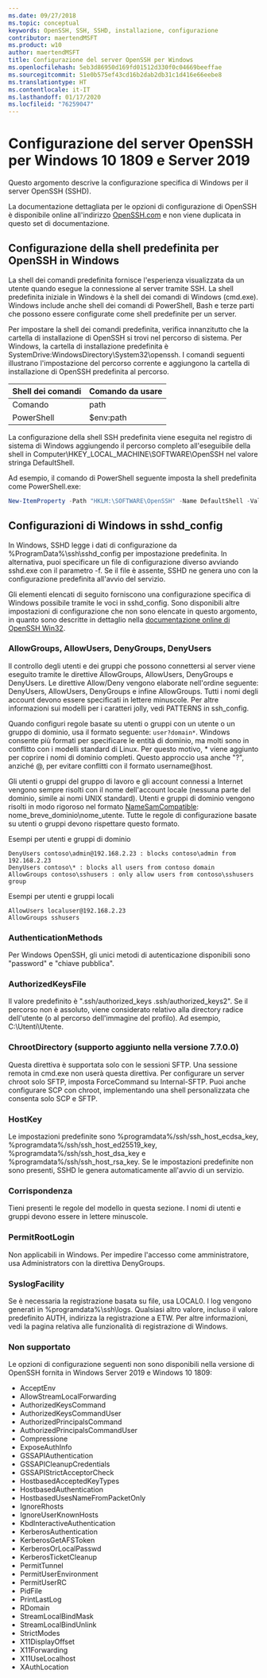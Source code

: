 ```yaml
---
ms.date: 09/27/2018
ms.topic: conceptual
keywords: OpenSSH, SSH, SSHD, installazione, configurazione
contributor: maertendMSFT
ms.product: w10
author: maertendMSFT
title: Configurazione del server OpenSSH per Windows
ms.openlocfilehash: 5eb3d86950d169fd01512d330f0c04669beeffae
ms.sourcegitcommit: 51e0b575ef43cd16b2dab2db31c1d416e66eebe8
ms.translationtype: HT
ms.contentlocale: it-IT
ms.lasthandoff: 01/17/2020
ms.locfileid: "76259047"
---
```

# <a name="openssh-server-configuration-for-windows-10-1809-and-server-2019"></a>Configurazione del server OpenSSH per Windows 10 1809 e Server 2019

Questo argomento descrive la configurazione specifica di Windows per il server OpenSSH (SSHD). 

La documentazione dettagliata per le opzioni di configurazione di OpenSSH è disponibile online all'indirizzo [OpenSSH.com](https://www.openssh.com/manual.html) e non viene duplicata in questo set di documentazione. 

## <a name="configuring-the-default-shell-for-openssh-in-windows"></a>Configurazione della shell predefinita per OpenSSH in Windows

La shell dei comandi predefinita fornisce l'esperienza visualizzata da un utente quando esegue la connessione al server tramite SSH. La shell predefinita iniziale in Windows è la shell dei comandi di Windows (cmd.exe). Windows include anche shell dei comandi di PowerShell, Bash e terze parti che possono essere configurate come shell predefinite per un server.

Per impostare la shell dei comandi predefinita, verifica innanzitutto che la cartella di installazione di OpenSSH si trovi nel percorso di sistema. Per Windows, la cartella di installazione predefinita è SystemDrive:WindowsDirectory\System32\openssh. I comandi seguenti illustrano l'impostazione del percorso corrente e aggiungono la cartella di installazione di OpenSSH predefinita al percorso. 

Shell dei comandi | Comando da usare
------------- | -------------- 
Comando | path
PowerShell | $env:path

La configurazione della shell SSH predefinita viene eseguita nel registro di sistema di Windows aggiungendo il percorso completo all'eseguibile della shell in Computer\HKEY_LOCAL_MACHINE\SOFTWARE\OpenSSH nel valore stringa DefaultShell. 

Ad esempio, il comando di PowerShell seguente imposta la shell predefinita come PowerShell.exe:

```powershell
New-ItemProperty -Path "HKLM:\SOFTWARE\OpenSSH" -Name DefaultShell -Value "C:\Windows\System32\WindowsPowerShell\v1.0\powershell.exe" -PropertyType String -Force
```

## <a name="windows-configurations-in-sshd_config"></a>Configurazioni di Windows in sshd_config 

In Windows, SSHD legge i dati di configurazione da %ProgramData%\ssh\sshd_config per impostazione predefinita. In alternativa, puoi specificare un file di configurazione diverso avviando sshd.exe con il parametro -f.
Se il file è assente, SSHD ne genera uno con la configurazione predefinita all'avvio del servizio.

Gli elementi elencati di seguito forniscono una configurazione specifica di Windows possibile tramite le voci in sshd_config. Sono disponibili altre impostazioni di configurazione che non sono elencate in questo argomento, in quanto sono descritte in dettaglio nella [documentazione online di OpenSSH Win32](https://github.com/powershell/win32-openssh/wiki). 


### <a name="allowgroups-allowusers-denygroups-denyusers"></a>AllowGroups, AllowUsers, DenyGroups, DenyUsers 

Il controllo degli utenti e dei gruppi che possono connettersi al server viene eseguito tramite le direttive AllowGroups, AllowUsers, DenyGroups e DenyUsers. Le direttive Allow/Deny vengono elaborate nell'ordine seguente: DenyUsers, AllowUsers, DenyGroups e infine AllowGroups. Tutti i nomi degli account devono essere specificati in lettere minuscole. Per altre informazioni sui modelli per i caratteri jolly, vedi PATTERNS in ssh_config.

Quando configuri regole basate su utenti o gruppi con un utente o un gruppo di dominio, usa il formato seguente: ``` user?domain* ```.
Windows consente più formati per specificare le entità di dominio, ma molti sono in conflitto con i modelli standard di Linux. Per questo motivo, * viene aggiunto per coprire i nomi di dominio completi. Questo approccio usa anche "?", anziché @, per evitare conflitti con il formato username@host. 

Gli utenti o gruppi del gruppo di lavoro e gli account connessi a Internet vengono sempre risolti con il nome dell'account locale (nessuna parte del dominio, simile ai nomi UNIX standard). Utenti e gruppi di dominio vengono risolti in modo rigoroso nel formato [NameSamCompatible](https://docs.microsoft.com/windows/desktop/api/secext/ne-secext-extended_name_format): nome_breve_dominio\nome_utente. Tutte le regole di configurazione basate su utenti o gruppi devono rispettare questo formato.

Esempi per utenti e gruppi di dominio 

```
DenyUsers contoso\admin@192.168.2.23 : blocks contoso\admin from 192.168.2.23
DenyUsers contoso\* : blocks all users from contoso domain
AllowGroups contoso\sshusers : only allow users from contoso\sshusers group
```

Esempi per utenti e gruppi locali 

```
AllowUsers localuser@192.168.2.23
AllowGroups sshusers
```

### <a name="authenticationmethods"></a>AuthenticationMethods 

Per Windows OpenSSH, gli unici metodi di autenticazione disponibili sono "password" e "chiave pubblica".

### <a name="authorizedkeysfile"></a>AuthorizedKeysFile 

Il valore predefinito è ".ssh/authorized_keys .ssh/authorized_keys2". Se il percorso non è assoluto, viene considerato relativo alla directory radice dell'utente (o al percorso dell'immagine del profilo). Ad esempio, C:\Utenti\Utente.

### <a name="chrootdirectory-support-added-in-v7700"></a>ChrootDirectory (supporto aggiunto nella versione 7.7.0.0)

Questa direttiva è supportata solo con le sessioni SFTP. Una sessione remota in cmd.exe non userà questa direttiva. Per configurare un server chroot solo SFTP, imposta ForceCommand su Internal-SFTP. Puoi anche configurare SCP con chroot, implementando una shell personalizzata che consenta solo SCP e SFTP.

### <a name="hostkey"></a>HostKey

Le impostazioni predefinite sono %programdata%/ssh/ssh_host_ecdsa_key, %programdata%/ssh/ssh_host_ed25519_key, %programdata%/ssh/ssh_host_dsa_key e %programdata%/ssh/ssh_host_rsa_key. Se le impostazioni predefinite non sono presenti, SSHD le genera automaticamente all'avvio di un servizio.

### <a name="match"></a>Corrispondenza

Tieni presenti le regole del modello in questa sezione. I nomi di utenti e gruppi devono essere in lettere minuscole.

### <a name="permitrootlogin"></a>PermitRootLogin

Non applicabili in Windows. Per impedire l'accesso come amministratore, usa Administrators con la direttiva DenyGroups.

### <a name="syslogfacility"></a>SyslogFacility

Se è necessaria la registrazione basata su file, usa LOCAL0. I log vengono generati in %programdata%\ssh\logs.
Qualsiasi altro valore, incluso il valore predefinito AUTH, indirizza la registrazione a ETW. Per altre informazioni, vedi la pagina relativa alle funzionalità di registrazione di Windows.

### <a name="not-supported"></a>Non supportato 

Le opzioni di configurazione seguenti non sono disponibili nella versione di OpenSSH fornita in Windows Server 2019 e Windows 10 1809:

* AcceptEnv
* AllowStreamLocalForwarding
* AuthorizedKeysCommand
* AuthorizedKeysCommandUser
* AuthorizedPrincipalsCommand
* AuthorizedPrincipalsCommandUser
* Compressione
* ExposeAuthInfo
* GSSAPIAuthentication
* GSSAPICleanupCredentials
* GSSAPIStrictAcceptorCheck
* HostbasedAcceptedKeyTypes
* HostbasedAuthentication
* HostbasedUsesNameFromPacketOnly
* IgnoreRhosts
* IgnoreUserKnownHosts
* KbdInteractiveAuthentication
* KerberosAuthentication
* KerberosGetAFSToken
* KerberosOrLocalPasswd
* KerberosTicketCleanup
* PermitTunnel
* PermitUserEnvironment
* PermitUserRC
* PidFile
* PrintLastLog
* RDomain
* StreamLocalBindMask
* StreamLocalBindUnlink
* StrictModes
* X11DisplayOffset
* X11Forwarding
* X11UseLocalhost
* XAuthLocation

